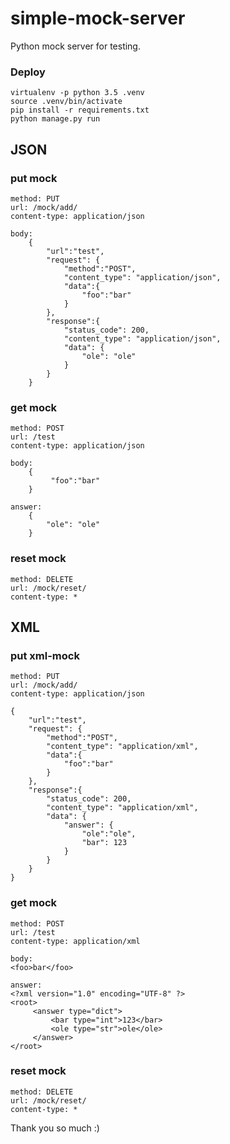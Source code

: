 # simple-mock-server

Python mock server for testing.

### Deploy

```
virtualenv -p python 3.5 .venv
source .venv/bin/activate
pip install -r requirements.txt
python manage.py run
```

## JSON

### put mock

```
method: PUT
url: /mock/add/
content-type: application/json

body: 
    {   
        "url":"test",
        "request": {
            "method":"POST",
            "content_type": "application/json",
            "data":{
                "foo":"bar"
            }
        },
        "response":{
            "status_code": 200,
            "content_type": "application/json",
            "data": {
                "ole": "ole"
            }
        }
    }
```

### get mock

```
method: POST
url: /test
content-type: application/json

body: 
    {
         "foo":"bar"
    }

answer: 
    {
        "ole": "ole"
    }

```

### reset mock

```
method: DELETE
url: /mock/reset/
content-type: *
```

## XML

### put xml-mock

```
method: PUT
url: /mock/add/
content-type: application/json

{   
    "url":"test",
    "request": {
        "method":"POST",
        "content_type": "application/xml",
        "data":{
            "foo":"bar"
        }
    },
    "response":{
        "status_code": 200,
        "content_type": "application/xml",
        "data": {
			"answer": {
				"ole":"ole",
				"bar": 123
			}
		}
    }
}
```

### get mock

```
method: POST
url: /test
content-type: application/xml

body:
<foo>bar</foo>

answer:
<?xml version="1.0" encoding="UTF-8" ?>
<root>
     <answer type="dict">
         <bar type="int">123</bar>
         <ole type="str">ole</ole>
     </answer>
</root>
```

### reset mock

```
method: DELETE
url: /mock/reset/
content-type: *
```

Thank you so much :)
